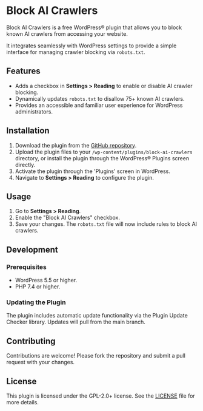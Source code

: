 # Block AI Crawlers

Block AI Crawlers is a free WordPress® plugin that allows you to block known AI crawlers from accessing your website. 

It integrates seamlessly with WordPress settings to provide a simple interface for managing crawler blocking via `robots.txt`.

## Features

- Adds a checkbox in **Settings > Reading** to enable or disable AI crawler blocking.
- Dynamically updates `robots.txt` to disallow 75+ known AI crawlers.
- Provides an accessible and familiar user experience for WordPress administrators.

## Installation

1. Download the plugin from the [GitHub repository](https://github.com/robertdevore/block-ai-trackers/).
2. Upload the plugin files to your `/wp-content/plugins/block-ai-crawlers` directory, or install the plugin through the WordPress® Plugins screen directly.
3. Activate the plugin through the 'Plugins' screen in WordPress.
4. Navigate to **Settings > Reading** to configure the plugin.

## Usage

1. Go to **Settings > Reading**.
2. Enable the "Block AI Crawlers" checkbox.
3. Save your changes. The `robots.txt` file will now include rules to block AI crawlers.

## Development

### Prerequisites

- WordPress 5.5 or higher.
- PHP 7.4 or higher.

### Updating the Plugin

The plugin includes automatic update functionality via the Plugin Update Checker library. Updates will pull from the main branch.

## Contributing

Contributions are welcome! Please fork the repository and submit a pull request with your changes.

## License

This plugin is licensed under the GPL-2.0+ license. See the [LICENSE](http://www.gnu.org/licenses/gpl-2.0.txt) file for more details.